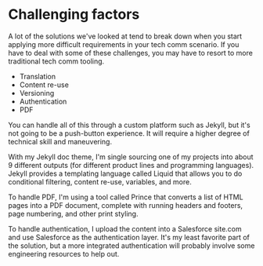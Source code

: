 # Challenging factors

A lot of the solutions we've looked at tend to break down when you start applying more difficult requirements in your tech comm scenario. If you have to deal with some of these challenges, you may have to resort to more traditional tech comm tooling.

* Translation
* Content re-use
* Versioning
* Authentication
* PDF

You can handle all of this through a custom platform such as Jekyll, but it's not going to be a push-button experience. It will require a higher degree of technical skill and maneuvering.

With my Jekyll doc theme, I'm single sourcing one of my projects into about 9 different outputs (for different product lines and programming languages). Jekyll provides a templating language called Liquid that allows you to do conditional filtering, content re-use, variables, and more.

To handle PDF, I'm using a tool called Prince that converts a list of HTML pages into a PDF document, complete with running headers and footers, page numbering, and other print styling.

To handle authentication, I upload the content into a Salesforce site.com and use Salesforce as the authentication layer. It's my least favorite part of the solution, but a more integrated authentication will probably involve some engineering resources to help out.
